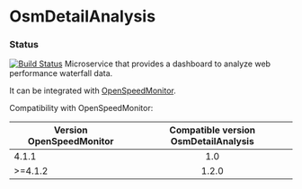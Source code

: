 # OsmDetailAnalysis
### Status
[![Build Status](https://travis-ci.org/iteratec/OsmDetailAnalysis.svg?branch=develop)](https://travis-ci.org/iteratec/OpenSpeedMonitor)
Microservice that provides a dashboard to analyze web performance waterfall data.

It can be integrated with [OpenSpeedMonitor](https://github.com/iteratec/OpenSpeedMonitor).

Compatibility with OpenSpeedMonitor:

| Version OpenSpeedMonitor  | Compatible version OsmDetailAnalysis |
| ------------------------- |:------------------------------------:|
| 4.1.1                     | 1.0                                  |
| \>=4.1.2                  | 1.2.0                                  |
 